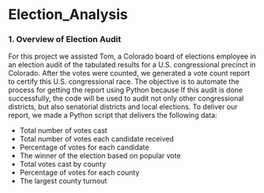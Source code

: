 # Election_Analysis

### 1.	Overview of Election Audit

For this project we assisted Tom, a Colorado board of elections employee in an election audit of the tabulated results for a U.S. congressional precinct in Colorado. After the votes were counted, we generated a vote count report to certify this U.S. congressional race. 
The objective is to automate the process for getting the report using Python because If this audit is done successfully, the code will be used to audit not only other congressional districts, but also senatorial districts and local elections.
To deliver our report, we made a Python script that delivers the following data:
* Total number of votes cast
* Total number of votes each candidate received
* Percentage of votes for each candidate 
* The winner of the election based on popular vote
* Total votes cast by county
* Percentage of votes for each county
* The largest county turnout
